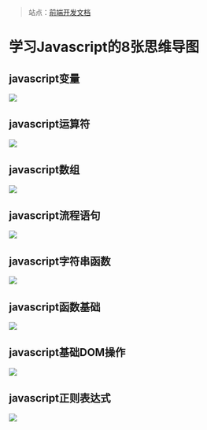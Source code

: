 > 站点：[前端开发文档](https://whjin.github.io/frontend-dev-doc/)

# 学习Javascript的8张思维导图 #

## javascript变量 ##

![](https://github.com/whjin/images-save/blob/master/js-mind-mapping/javascript%E5%8F%98%E9%87%8F.gif?raw=true)

## javascript运算符 ##

![](https://github.com/whjin/images-save/blob/master/js-mind-mapping/javascript%E8%BF%90%E7%AE%97%E7%AC%A6.gif?raw=true)

## javascript数组 ##

![](https://github.com/whjin/images-save/blob/master/js-mind-mapping/javascript%E6%95%B0%E7%BB%84.gif?raw=true)

## javascript流程语句 ##

![](https://github.com/whjin/images-save/blob/master/js-mind-mapping/javascript%E6%B5%81%E7%A8%8B%E8%AF%AD%E5%8F%A5.gif?raw=true)

## javascript字符串函数 ##

![](https://github.com/whjin/images-save/blob/master/js-mind-mapping/javascript%E5%AD%97%E7%AC%A6%E4%B8%B2%E5%87%BD%E6%95%B0.gif?raw=true)

## javascript函数基础 ##

![](https://github.com/whjin/images-save/blob/master/js-mind-mapping/javascript%E5%87%BD%E6%95%B0%E5%9F%BA%E7%A1%80.gif?raw=true)

## javascript基础DOM操作 ##

![](https://github.com/whjin/images-save/blob/master/js-mind-mapping/javascript%E5%9F%BA%E7%A1%80DOM%E6%93%8D%E4%BD%9C.gif?raw=true)

## javascript正则表达式 ##

![](https://github.com/whjin/images-save/blob/master/js-mind-mapping/javascript%E6%AD%A3%E5%88%99%E8%A1%A8%E8%BE%BE%E5%BC%8F.gif?raw=true)